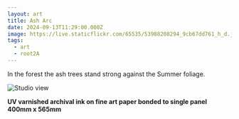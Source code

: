 ```yaml
---
layout: art
title: Ash Arc
date: 2024-09-13T11:29:00.000Z
image: https://live.staticflickr.com/65535/53988208294_9cb67dd761_h_d.jpg
tags:
  - art
  - root2A
---
```

In the forest the ash trees stand strong against the Summer foliage.

![Studio view](https://live.staticflickr.com/65535/53936050423_ae766d0905_h_d.jpg "Studio view")

**UV varnished archival ink on fine art paper bonded to single panel 400mm x 565mm**
